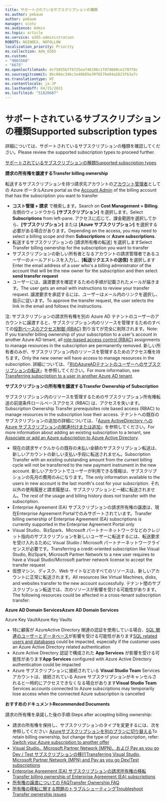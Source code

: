 ```yaml
---
title: サポートされているサブスクリプションの種類
ms.author: pebaum
author: pebaum
manager: scotv
ms.audience: Admin
ms.topic: article
ms.service: o365-administration
ROBOTS: NOINDEX, NOFOLLOW
localization_priority: Priority
ms.collection: Adm_O365
ms.custom:
- "9003560"
- "6675"
ms.openlocfilehash: dcf5855bff8725ea746196c1f07d689ce1797f8c
ms.sourcegitcommit: 8bc60ec34bc1e40685e3976576e04a2623f63a7c
ms.translationtype: HT
ms.contentlocale: ja-JP
ms.lasthandoff: 04/15/2021
ms.locfileid: "51820687"
---
```

# <a name="supported-subscription-types"></a><span data-ttu-id="88b11-102">サポートされているサブスクリプションの種類</span><span class="sxs-lookup"><span data-stu-id="88b11-102">Supported subscription types</span></span>

<span data-ttu-id="88b11-103">詳細については、サポートされているサブスクリプションの種類を確認してください。</span><span class="sxs-lookup"><span data-stu-id="88b11-103">Please review the supported subscription types to proceed further.</span></span>

[<span data-ttu-id="88b11-104">サポートされているサブスクリプションの種類</span><span class="sxs-lookup"><span data-stu-id="88b11-104">Supported subscription types</span></span>](https://docs.microsoft.com/azure/billing/billing-subscription-transfer?WT.mc_id=Portal-Microsoft_Azure_Support#supported-subscription-types)

<span data-ttu-id="88b11-105">**請求の所有権を譲渡する**</span><span class="sxs-lookup"><span data-stu-id="88b11-105">**Transfer billing ownership**</span></span>

<span data-ttu-id="88b11-106">転送するサブスクリプションを持つ請求先アカウントの[アカウント管理者](https://ms.portal.azure.com/)としての Azure ポータル</span><span class="sxs-lookup"><span data-stu-id="88b11-106">Azure portal as the [Account Admin](https://ms.portal.azure.com/) of the billing account that has the subscription you want to transfer</span></span>

- <span data-ttu-id="88b11-107">**コスト管理 + 請求** で検索します。</span><span class="sxs-lookup"><span data-stu-id="88b11-107">Search on **Cost Management + Billing**.</span></span> <span data-ttu-id="88b11-108">左側のウィンドウから **[サブスクリプション]** を選択します。</span><span class="sxs-lookup"><span data-stu-id="88b11-108">Select **Subscriptions** from left-pane.</span></span> <span data-ttu-id="88b11-109">アクセスに応じて、課金範囲を選択してから、**[サブスクリプション]** または **[Azure サブスクリプション]** を選択する必要がある場合があります。</span><span class="sxs-lookup"><span data-stu-id="88b11-109">Depending on the access, you may need to select a billing scope and then **Subscriptions** or **Azure subscriptions**.</span></span>
- <span data-ttu-id="88b11-110">転送するサブスクリプションの [請求所有権の転送] を選択します</span><span class="sxs-lookup"><span data-stu-id="88b11-110">Select Transfer billing ownership for the subscription you want to transfer</span></span>
- <span data-ttu-id="88b11-111">サブスクリプションの新しい所有者となるアカウントの請求管理者であるユーザーのメールアドレスを入力し、**[転送リクエストの送信]** を選択します</span><span class="sxs-lookup"><span data-stu-id="88b11-111">Enter the email address of a user who's a billing administrator of the account that will be the new owner for the subscription and then select **send transfer request**</span></span>
- <span data-ttu-id="88b11-112">ユーザーには、譲渡要求を確認するための手順が記載されたメールが届きます。</span><span class="sxs-lookup"><span data-stu-id="88b11-112">The user gets an email with instructions to review your transfer request.</span></span> <span data-ttu-id="88b11-113">譲渡要求を承認するには、ユーザーはメール内のリンクを選択し、指示に従います。</span><span class="sxs-lookup"><span data-stu-id="88b11-113">To approve the transfer request, the user selects the link in the email and follows the instructions.</span></span>

<span data-ttu-id="88b11-114">注: サブスクリプションの請求所有権を別の Azure AD テナントのユーザーのアカウントに譲渡すると、サブスクリプション内のリソースを管理するためのすべての[役割ベースのアクセス制御 (RBAC)](https://docs.microsoft.com/azure/role-based-access-control/overview?WT.mc_id=Portal-Microsoft_Azure_Support) 割り当てが完全に削除されます。</span><span class="sxs-lookup"><span data-stu-id="88b11-114">Note: If you transfer billing ownership of your subscription to a user's account in another Azure AD tenant, all [role-based access control (RBAC)](https://docs.microsoft.com/azure/role-based-access-control/overview?WT.mc_id=Portal-Microsoft_Azure_Support) assignments to manage resources in the subscription are permanently removed.</span></span> <span data-ttu-id="88b11-115">新しい所有者のみが、サブスクリプション内のリソースを管理するためのアクセス権を持ちます。</span><span class="sxs-lookup"><span data-stu-id="88b11-115">Only the new owner will have access to manage resources in the subscription.</span></span> <span data-ttu-id="88b11-116">詳細については、「[別のAzureADテナントのユーザーへのサブスクリプションの転送](https://docs.microsoft.com/azure/active-directory/managed-identities-azure-resources/known-issues?WT.mc_id=Portal-Microsoft_Azure_Support)」を参照してください。</span><span class="sxs-lookup"><span data-stu-id="88b11-116">For more information, see [Transferring subscription to a user in another Azure AD tenant](https://docs.microsoft.com/azure/active-directory/managed-identities-azure-resources/known-issues?WT.mc_id=Portal-Microsoft_Azure_Support).</span></span>

<span data-ttu-id="88b11-117">**サブスクリプションの所有権を譲渡する**</span><span class="sxs-lookup"><span data-stu-id="88b11-117">**Transfer Ownership of Subscription**</span></span>

<span data-ttu-id="88b11-118">サブスクリプション内のリソースを管理するためのサブスクリプション所有権転送の前提条件ロールベースアクセス (RBAC) は、アクセスを失います。</span><span class="sxs-lookup"><span data-stu-id="88b11-118">Subscription Ownership Transfer prerequisites role based access (RBAC) to manage resources in the subscription lose their access.</span></span> <span data-ttu-id="88b11-119">テナントへの既存のサブスクリプションの追加の詳細については、「[Azure ActiveDirectory への Azure サブスクリプションの関連付けまたは追加](https://docs.microsoft.com/azure/active-directory/fundamentals/active-directory-how-subscriptions-associated-directory?WT.mc_id=Portal-Microsoft_Azure_Support)」を参照してください。</span><span class="sxs-lookup"><span data-stu-id="88b11-119">For more information about adding an existing subscription to a tenant, see [Associate or add an Azure subscription to Azure Active Directory](https://docs.microsoft.com/azure/active-directory/fundamentals/active-directory-how-subscriptions-associated-directory?WT.mc_id=Portal-Microsoft_Azure_Support).</span></span>

- <span data-ttu-id="88b11-120">現在の請求サイクルからの既存の未払い金額のサブスクリプション転送は、新しいアカウントの新しい支払い手段に転送されません。</span><span class="sxs-lookup"><span data-stu-id="88b11-120">Subscription Transfer with an existing outstanding amount from the current billing cycle will not be transferred to the new payment instrument in the new account.</span></span> <span data-ttu-id="88b11-121">新しいアカウントでユーザーが利用できる情報は、サブスクリプションの先月の費用のみになります。</span><span class="sxs-lookup"><span data-stu-id="88b11-121">The only information available to the users in new account is the last month's cost for your subscription.</span></span> <span data-ttu-id="88b11-122">それ以外の使用履歴と請求履歴は、サブスクリプションと一緒に転送されません。</span><span class="sxs-lookup"><span data-stu-id="88b11-122">The rest of the usage and billing history does not transfer with the subscription.</span></span>
- <span data-ttu-id="88b11-123">Enterprise Agreement (EA) サブスクリプションの請求所有権の譲渡は、現在Enterprise Agreement Portalでのみサポートされています。</span><span class="sxs-lookup"><span data-stu-id="88b11-123">Transfer billing ownership of Enterprise Agreement (EA) subscriptions is currently supported in the Enterprise Agreement Portal only</span></span>
- <span data-ttu-id="88b11-124">Visual Studio、BizSpark、Microsoft パートナーネットワークなどのクレジット指向のサブスクリプションを新しいユーザーに転送するには、転送要求を受け入れるために Visual Studio / Microsoft パートナーネットワークライセンスが必要です。</span><span class="sxs-lookup"><span data-stu-id="88b11-124">Transferring a credit-oriented subscription like Visual Studio, BizSpark, Microsoft Partner Network to a new user requires to have a Visual Studio/Microsoft partner network license to accept the transfer request</span></span>
- <span data-ttu-id="88b11-125">仮想マシン、ディスク、Web サイトなどのすべてのリソースは、新しいアカウントに正常に転送されます。</span><span class="sxs-lookup"><span data-stu-id="88b11-125">All resources like Virtual Machines, disks, and websites transfer to the new account successfully.</span></span> <span data-ttu-id="88b11-126">テナント間のサブスクリプション転送では、次のリソースが影響を受ける可能性があります。</span><span class="sxs-lookup"><span data-stu-id="88b11-126">The following resources could be affected in a cross-tenant subscription transfer:</span></span>

<span data-ttu-id="88b11-127">**Azure AD Domain Services**</span><span class="sxs-lookup"><span data-stu-id="88b11-127">**Azure AD Domain Services**</span></span>

<span data-ttu-id="88b11-128">Azure Key Vault</span><span class="sxs-lookup"><span data-stu-id="88b11-128">Azure Key Vaults</span></span>

- <span data-ttu-id="88b11-129">特に顧客が AzureActive Directory 関連の認証を使用している場合、[SQL 関連のユーザーとデータベース](https://docs.microsoft.com/azure/sql-database/sql-database-aad-authentication-configure?WT.mc_id=Portal-Microsoft_Azure_Support)が影響を受ける可能性があります</span><span class="sxs-lookup"><span data-stu-id="88b11-129">[SQL related users and databases](https://docs.microsoft.com/azure/sql-database/sql-database-aad-authentication-configure?WT.mc_id=Portal-Microsoft_Azure_Support) could be impacted, especially if the customer uses an Azure Active Directory related authentication</span></span>
- <span data-ttu-id="88b11-130">Azure Active Directory 認証で構成された **App Services** が影響を受ける可能性があります</span><span class="sxs-lookup"><span data-stu-id="88b11-130">**App Services** configured with Azure Active Directory authentication could be impacted</span></span>
- <span data-ttu-id="88b11-131">Azure サブスクリプションに接続されている **Visual Studio Team** Services アカウントは、接続されている Azure サブスクリプションがキャンセルされると一時的にアクセスできなくなる場合があります</span><span class="sxs-lookup"><span data-stu-id="88b11-131">**Visual Studio Team** Services accounts connected to Azure subscriptions may temporarily lose access when the connected Azure subscription is cancelled</span></span>

<span data-ttu-id="88b11-132">**おすすめのドキュメント**</span><span class="sxs-lookup"><span data-stu-id="88b11-132">**Recommended Documents**</span></span>

<span data-ttu-id="88b11-133">請求の所有権を承諾した後の手順:</span><span class="sxs-lookup"><span data-stu-id="88b11-133">Steps after accepting billing ownership:</span></span>

- <span data-ttu-id="88b11-134">請求の所有権を保持し、サブスクリプションのタイプを変更するには、次を参照してください: [Azureサブスクリプションを別のプランに切り替える](https://docs.microsoft.com/azure/billing/billing-how-to-switch-azure-offer?WT.mc_id=Portal-Microsoft_Azure_Support)</span><span class="sxs-lookup"><span data-stu-id="88b11-134">To retain billing ownership, but change the type of your subscription, refer: [Switch your Azure subscription to another offer](https://docs.microsoft.com/azure/billing/billing-how-to-switch-azure-offer?WT.mc_id=Portal-Microsoft_Azure_Support)</span></span>
- [<span data-ttu-id="88b11-135">Visual Studio、Microsoft Partner Network (MPN)、および Pay as you go Dev / Test サブスクリプションの移行</span><span class="sxs-lookup"><span data-stu-id="88b11-135">Transferring Visual Studio, Microsoft Partner Network (MPN) and Pay as you go Dev/Test subscriptions</span></span>](https://docs.microsoft.com/azure/billing/billing-subscription-transfer?WT.mc_id=Portal-Microsoft_Azure_Support#transferring-visual-studio-microsoft-partner-network-mpn-and-pay-as-you-go-devtest-subscriptions)
- [<span data-ttu-id="88b11-136">Enterprise Agreement (EA) サブスクリプションの請求所有権の移転</span><span class="sxs-lookup"><span data-stu-id="88b11-136">Transfer billing ownership of Enterprise Agreement (EA) subscriptions</span></span>](https://docs.microsoft.com/azure/billing/billing-subscription-transfer?WT.mc_id=Portal-Microsoft_Azure_Support#transfer-billing-ownership-of-enterprise-agreement-ea-subscriptions)
- [<span data-ttu-id="88b11-137">所有権の譲渡についての FAQ</span><span class="sxs-lookup"><span data-stu-id="88b11-137">Transfer Ownership FAQ</span></span>](https://docs.microsoft.com/azure/billing/billing-subscription-transfer?WT.mc_id=Portal-Microsoft_Azure_Support#frequently-asked-questions-faq-for-senders)
- [<span data-ttu-id="88b11-138">所有権の移転に関する問題のトラブルシューティング</span><span class="sxs-lookup"><span data-stu-id="88b11-138">Troubleshoot Transfer ownership issues</span></span>](https://docs.microsoft.com/azure/billing/billing-subscription-transfer?WT.mc_id=Portal-Microsoft_Azure_Support#troubleshooting)